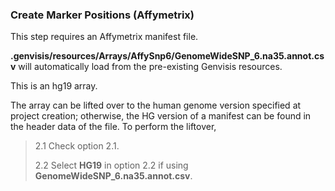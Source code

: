 ### Create Marker Positions (Affymetrix)

This step requires an Affymetrix manifest file.

**.genvisis/resources/Arrays/AffySnp6/GenomeWideSNP_6.na35.annot.csv** will automatically load from the pre-existing Genvisis resources.

This is an hg19 array.

The array can be lifted over to the human genome version specified at project creation; otherwise, the HG version of a manifest can be found in the header data of the file. To perform the liftover,
>2.1 Check option 2.1.
>
>2.2 Select **HG19** in option 2.2 if using **GenomeWideSNP_6.na35.annot.csv**.
